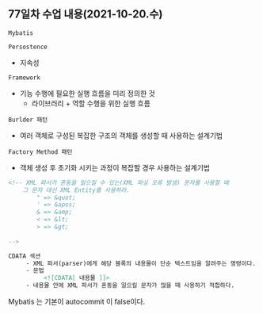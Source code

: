 ## 77일차 수업 내용(2021-10-20.수)

` Mybatis `

` Persostence `

- 지속성

` Framework `

- 기능 수행에 필요한 실행 흐름을 미리 정의한 것
  - 라이브러리 + 역할 수행을 위한 실행 흐름

` Burlder 패턴 `

- 여러 객체로 구성된 복잡한 구조의 객체를 생성할 때 사용하는 설계기법

` Factory Method 패턴 `

- 객체 생성 후 초기화 시키는 과정이 복잡할 경우 사용하는 설계기법

``` xml
<!-- XML 파서가 혼동을 일으킬 수 있는(XML 파싱 오류 발생) 문자를 사용할 때 
	그 문자 대신 XML Entity를 사용하라.
		" => &quot;
		' => &apos;
    	& => &amp;
    	< => &lt;
    	> => &gt;                                  
 
-->

CDATA 섹션
     - XML 파서(parser)에게 해당 블록의 내용물이 단순 텍스트임을 알려주는 명령이다.
     - 문법
          <![CDATA[ 내용물 ]]>
     - 내용물 안에 XML 파서가 혼동을 일으킬 문자가 많을 때 사용하기 적합하다.
```



Mybatis 는 기본이 autocommit 이 false이다.